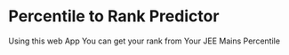 # Percentile to Rank Predictor 
Using this web App You can get your rank from Your JEE Mains Percentile